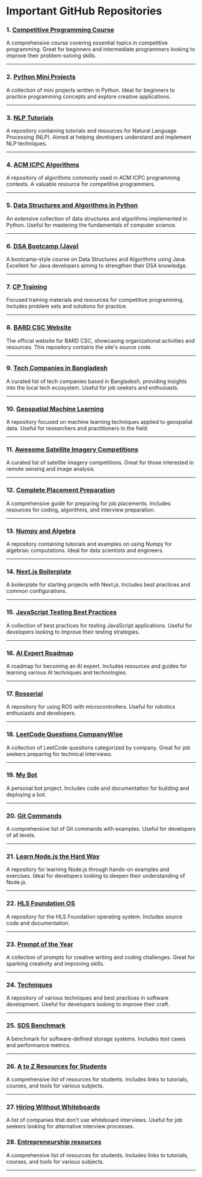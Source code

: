 # Important GitHub Repositories

### 1. [Competitive Programming Course](https://github.com/striver79/competitive-programming-course)
A comprehensive course covering essential topics in competitive programming. Great for beginners and intermediate programmers looking to improve their problem-solving skills.

---

### 2. [Python Mini Projects](https://github.com/kying18/python-mini-projects)
A collection of mini projects written in Python. Ideal for beginners to practice programming concepts and explore creative applications.

---

### 3. [NLP Tutorials](https://github.com/graykode/nlp-tutorial)
A repository containing tutorials and resources for Natural Language Processing (NLP). Aimed at helping developers understand and implement NLP techniques.

---

### 4. [ACM ICPC Algorithms](https://github.com/derekhh/ACM-ICPC-algorithms)
A repository of algorithms commonly used in ACM ICPC programming contests. A valuable resource for competitive programmers.

---

### 5. [Data Structures and Algorithms in Python](https://github.com/egonSchiele/grokking_algorithms)
An extensive collection of data structures and algorithms implemented in Python. Useful for mastering the fundamentals of computer science.

---

### 6. [DSA Bootcamp (Java)](https://github.com/kunal-kushwaha/DSA-Bootcamp-Java)
A bootcamp-style course on Data Structures and Algorithms using Java. Excellent for Java developers aiming to strengthen their DSA knowledge.

---

### 7. [CP Training](https://github.com/kamyu104/LeetCode-Solutions)
Focused training materials and resources for competitive programming. Includes problem sets and solutions for practice.

---

### 8. [BARD CSC Website](https://github.com/pages-themes/cayman)
The official website for BARD CSC, showcasing organizational activities and resources. This repository contains the site's source code.

---

### 9. [Tech Companies in Bangladesh](https://github.com/Ashik-Mahmud/tech-companies-in-bangladesh)
A curated list of tech companies based in Bangladesh, providing insights into the local tech ecosystem. Useful for job seekers and enthusiasts.

---

### 10. [Geospatial Machine Learning](https://github.com/showrin20/geospatial-machine-learning)
A repository focused on machine learning techniques applied to geospatial data. Useful for researchers and practitioners in the field.

---

### 11. [Awesome Satellite Imagery Competitions](https://github.com/showrin20/awesome-satellite-imagery-competitions)
A curated list of satellite imagery competitions. Great for those interested in remote sensing and image analysis.

---

### 12. [Complete Placement Preparation](https://github.com/showrin20/Complete-Placement-Preparation)
A comprehensive guide for preparing for job placements. Includes resources for coding, algorithms, and interview preparation.

---

### 13. [Numpy and Algebra](https://github.com/showrin20/numpy_and_algebra)
A repository containing tutorials and examples on using Numpy for algebraic computations. Ideal for data scientists and engineers.

---

### 14. [Next.js Boilerplate](https://github.com/showrin20/Next-js-Boilerplate)
A boilerplate for starting projects with Next.js. Includes best practices and common configurations.

---

### 15. [JavaScript Testing Best Practices](https://github.com/showrin20/javascript-testing-best-practices)
A collection of best practices for testing JavaScript applications. Useful for developers looking to improve their testing strategies.

---

### 16. [AI Expert Roadmap](https://github.com/showrin20/AI-Expert-Roadmap)
A roadmap for becoming an AI expert. Includes resources and guides for learning various AI techniques and technologies.

---

### 17. [Rosserial](https://github.com/showrin20/rosserial)
A repository for using ROS with microcontrollers. Useful for robotics enthusiasts and developers.

---

### 18. [LeetCode Questions CompanyWise](https://github.com/showrin20/LeetCode-Questions-CompanyWise)
A collection of LeetCode questions categorized by company. Great for job seekers preparing for technical interviews.

---

### 19. [My Bot](https://github.com/showrin20/my_bot)
A personal bot project. Includes code and documentation for building and deploying a bot.

---

### 20. [Git Commands](https://github.com/showrin20/Git-Commands)
A comprehensive list of Git commands with examples. Useful for developers of all levels.

---

### 21. [Learn Node.js the Hard Way](https://github.com/showrin20/learn-nodejs-hard-way)
A repository for learning Node.js through hands-on examples and exercises. Ideal for developers looking to deepen their understanding of Node.js.

---

### 22. [HLS Foundation OS](https://github.com/showrin20/hls-foundation-os)
A repository for the HLS Foundation operating system. Includes source code and documentation.

---

### 23. [Prompt of the Year](https://github.com/showrin20/promptoftheyear)
A collection of prompts for creative writing and coding challenges. Great for sparking creativity and improving skills.

---

### 24. [Techniques](https://github.com/showrin20/techniques)
A repository of various techniques and best practices in software development. Useful for developers looking to improve their craft.

---

### 25. [SDS Benchmark](https://github.com/showrin20/SDS_Benchmark)
A benchmark for software-defined storage systems. Includes test cases and performance metrics.

---

### 26. [A to Z Resources for Students](https://github.com/showrin20/A-to-Z-Resources-for-Students)
A comprehensive list of resources for students. Includes links to tutorials, courses, and tools for various subjects.

---



### 27. [Hiring Without Whiteboards](https://github.com/poteto/hiring-without-whiteboards)
A list of companies that don't use whiteboard interviews. Useful for job seekers looking for alternative interview processes.

### 28. [Entrepreneurship resources](https://github.com/charlax/entrepreneurship-resources)
A comprehensive list of resources for students. Includes links to tutorials, courses, and tools for various subjects.

---
